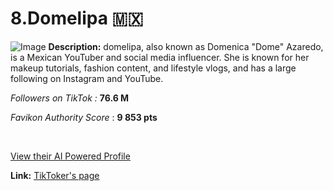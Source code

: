 # 8.Domelipa 🇲🇽
![Image](https://cdn.prod.website-files.com/5fdb2fcbe8cb905cd95d758f/676b1d00674000644f7eae84_676b12ad40f58439891a4a5f_Domelipa.png)
**Description:** domelipa, also known as Domenica "Dome" Azaredo, is a Mexican YouTuber and social media influencer. She is known for her makeup tutorials, fashion content, and lifestyle vlogs, and has a large following on Instagram and YouTube.

‍*Followers on TikTok :* **76.6 M**

*Favikon Authority Score* : **9 853 pts**

‍

[View their AI Powered Profile](https://app.favikon.com/profile/6391c0272d3433e6a8d8ecd5/content/)

**Link:** [TikToker's page](https://www.tiktok.com/@domelipa)

